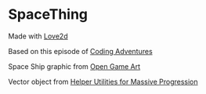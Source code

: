# SpaceThing

Made with [Love2d](https://love2d.org/)

Based on this episode of [Coding Adventures](https://www.youtube.com/watch?v=7axImc1sxa0&t=83s)

Space Ship graphic from [Open Game Art](https://opengameart.org/content/ship-space-0)

Vector object from [Helper Utilities for Massive Progression](https://github.com/HDictus/hump)